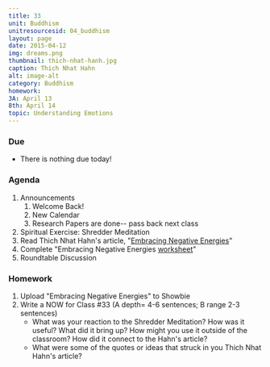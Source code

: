 ```yaml
---
title: 33
unit: Buddhism
unitresourcesid: 04_buddhism
layout: page
date: 2015-04-12
img: dreams.png
thumbnail: thich-nhat-hanh.jpg
caption: Thich Nhat Hahn
alt: image-alt
category: Buddhism
homework:  
3A: April 13
8th: April 14 
topic: Understanding Emotions
---
```


### Due 
* There is nothing due today!

<!--more-->

### Agenda
1. Announcements
	1. Welcome Back!
	1. New Calendar
	1. Research Papers are done-- pass back next class
1. Spiritual Exercise: Shredder Meditation
2. Read Thich Nhat Hahn's article, "[Embracing Negative Energies](https://dl.dropboxusercontent.com/u/916107/teachdocs/row-buddhism-Embracing-Negative-energies.pdf)"
3. Complete "Embracing Negative Energies [worksheet](https://dl.dropboxusercontent.com/u/916107/teachdocs/row-buddhism-embracing-negative-energies-worksheet.pdf)"
4. Roundtable Discussion

### Homework
1. Upload "Embracing Negative Energies" to Showbie
2. Write a NOW for Class #33 (A depth= 4-6 sentences; B range 2-3 sentences)
	- What was your reaction to the Shredder Meditation?  How was it useful?  What did it bring up?  How might you use it outside of the classroom?  How did it connect to the Hahn's article?
	- What were some of the quotes or ideas that struck in you Thich Nhat Hahn's article?




